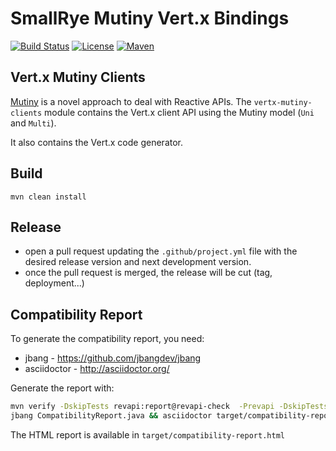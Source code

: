 # SmallRye Mutiny Vert.x Bindings

[![Build Status](https://github.com/smallrye/smallrye-mutiny-vertx-bindings/workflows/SmallRye%20Build/badge.svg?branch=main)](https://github.com/smallrye/smallrye-mutiny-vertx-bindings/actions?query=workflow%3A%22SmallRye+Build%22)
[![License](https://img.shields.io/github/license/smallrye/smallrye-fault-tolerance.svg)](http://www.apache.org/licenses/LICENSE-2.0)
[![Maven](https://img.shields.io/maven-central/v/io.smallrye.reactive/smallrye-mutiny-vertx-bindings-projects?color=green)]()

## Vert.x Mutiny Clients

[Mutiny](https://smallrye.io/smallrye-mutiny) is a novel approach to deal with Reactive APIs.
The `vertx-mutiny-clients` module contains the Vert.x client API using the Mutiny model (`Uni` and `Multi`).

It also contains the Vert.x code generator.

## Build

`mvn clean install`

## Release

- open a pull request updating the `.github/project.yml` file with the desired release version and next development version.
- once the pull request is merged, the release will be cut (tag, deployment...)

## Compatibility Report

To generate the compatibility report, you need:

* jbang - https://github.com/jbangdev/jbang
* asciidoctor - http://asciidoctor.org/

Generate the report with:

```bash
mvn verify -DskipTests revapi:report@revapi-check  -Prevapi -DskipTests -Dmaven.javadoc.skip=true -pl \!vertx-mutiny-clients-bom
jbang CompatibilityReport.java && asciidoctor target/compatibility-report.adoc
``` 

The HTML report is available in `target/compatibility-report.html`

